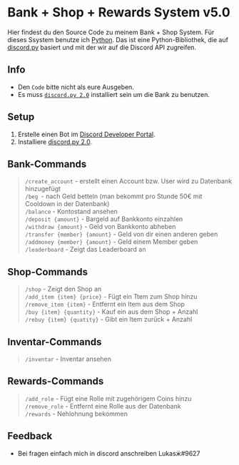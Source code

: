 # Bank + Shop + Rewards System v5.0

Hier findest du den Source Code zu meinem Bank + Shop System. Für dieses Ssystem benutze ich [Python](https://www.python.org/downloads/release/python-3910/). Das ist eine Python-Bibliothek, die auf [discord.py](https://github.com/Rapptz/discord.py) basiert und mit der wir auf die Discord API zugreifen.

## Info
- Den `Code` bitte nicht als eure Ausgeben.
- Es muss [`discord.py 2.0`](https://pypi.org/project/discord.py/) installiert sein um die Bank zu benutzen.

## Setup
1. Erstelle einen Bot im [Discord Developer Portal](https://discord.com/developers/applications/).
2. Installiere [discord.py 2.0](https://pypi.org/project/discord.py/).

## Bank-Commands
> `/create_account` - erstellt einen Account bzw. User wird zu Datenbank hinzugefügt                      
> `/beg `- nach Geld betteln (man bekommt pro Stunde 50€ mit Cooldown in der Datenbank)                          
> `/balance` - Kontostand ansehen                         
> `/deposit {amount}` - Bargeld auf Bankkonto einzahlen                          
> `/withdraw {amount}` - Geld von Bankkonto abheben                              
> `/transfer {member} {amount}` - Geld von dir einen anderen geben    
> `/addmoney {member} {amount}` - Geld einem Member geben     
> `/leaderboard` - Zeigt das Leaderboard an

## Shop-Commands
> `/shop` - Zeigt den Shop an                  
> `/add_item {item} {price}` - Fügt ein Ttem zum Shop hinzu    
> `/remove_item {item}` - Entfernt ein Item aus dem Shop   
> `/buy {item} {quantity}` - Kauf ein aus dem Shop + Anzahl              
> `/rebuy {item} {quatity}` - Gibt ein Item zurück + Anzahl           

## Inventar-Commands
> `/inventar` - Inventar ansehen

## Rewards-Commands
> `/add_role` - Fügt eine Rolle mit zugehörigem Coins hinzu    
> `/remove_role` - Entfernt eine Rolle aus der Datenbank    
> `/rewards` - Nehlohnung bekommen 

## Feedback
- Bei fragen einfach mich in discord anschreiben Lukasӝ#9627
